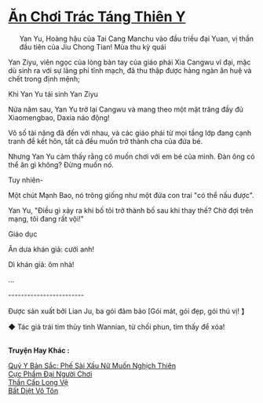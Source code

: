 <a href="https://truyentiki.com/an-choi-trac-tang-thien-y.33653/" title="Ăn Chơi Trác Táng Thiên Y"><h1>Ăn Chơi Trác Táng Thiên Y</h1></a><div style="display:table"><img align="right" style="float: left; padding: 10px;" src="https://truyentiki.com/images/story/200x260/33653.jpg" alt="">Yan Yu, Hoàng hậu của Tai Cang Manchu vào đầu triều đại Yuan, vị thần đầu tiên của Jiu Chong Tian! Mùa thu kỳ quái <p></p> Yan Ziyu, viên ngọc của lòng bàn tay của giáo phái Xia Cangwu vĩ đại, mặc dù sinh ra với sự lãng phí tĩnh mạch, đã thu thập được hàng ngàn ân huệ và chết trong định mệnh; <p></p> Khi Yan Yu tái sinh Yan Ziyu <p></p> Nửa năm sau, Yan Yu trở lại Cangwu và mang theo một mặt trăng đầy đủ Xiaomengbao, Daxia náo động! <p></p> Vô số tài năng đã đến với nhau, và các giáo phái từ mọi tầng lớp đang cạnh tranh để kết hôn, tất cả đều muốn trở thành cha của đứa bé. <p></p> Nhưng Yan Yu cảm thấy rằng cô muốn chơi với em bé của mình. Đàn ông có thể ăn gì không? Đừng muốn nó. <p></p> Tuy nhiên- <p></p> Một chút Mạnh Bao, nó trông giống như một đứa con trai "có thể nấu được". <p></p> Yan Yu, "Điều gì xảy ra khi bố tôi trở thành bố sau khi thay thế? Chờ đợi trên mạng, tôi đang rất vội!" <p></p> Giáo dục <p></p> Ăn dưa khán giả: cưới anh! <p></p> Dì khán giả: ôm nhà! <p></p> ... <p></p> ------------------------ <p></p> Được sản xuất bởi Lian Ju, ba gói đảm bảo [Gói mát, gói đẹp, gói thú vị! 】 <p></p> ◆ Tác giả trái tim thủy tinh Wannian, từ chối phun, tìm thấy để xóa!</div><p><br><b>Truyện Hay Khác :</b></p><a href="https://truyentiki.com/quy-y-ban-sac-phe-sai-xau-nu-muon-nghich-thien.33652/" alt="Quỷ Y Bản Sắc: Phế Sài Xấu Nữ Muốn Nghịch Thiên">Quỷ Y Bản Sắc: Phế Sài Xấu Nữ Muốn Nghịch Thiên</a><br/><a href="https://www.pinterest.com/pin/594756694531434207" alt="Cực Phẩm Đại Người Chơi">Cực Phẩm Đại Người Chơi</a><br/><a href="https://github.com/nownovels/top500/tree/master/truyenhay/33807/" alt="Thần Cấp Long Vệ">Thần Cấp Long Vệ</a><br/><a href="https://github.com/nownovels/top500/tree/master/truyenhay/33872/" alt="Bất Diệt Võ Tôn">Bất Diệt Võ Tôn</a><br/>